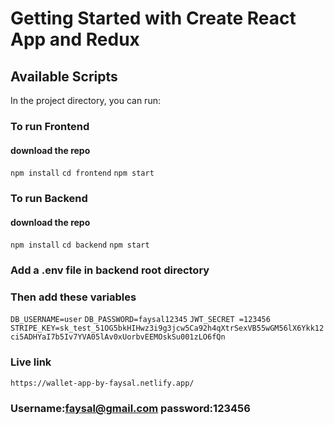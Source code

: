 # Getting Started with Create React App and Redux

## Available Scripts

In the project directory, you can run:

### To run Frontend

#### download the repo

`npm install`
`cd frontend`
`npm start`

### To run Backend

#### download the repo

`npm install`
`cd backend`
`npm start`

### Add a .env file in backend root directory

### Then add these variables

`DB_USERNAME=user`
`DB_PASSWORD=faysal12345`
`JWT_SECRET =123456`
`STRIPE_KEY=sk_test_51OG5bkHIHwz3i9g3jcw5Ca92h4qXtrSexVB55wGM56lX6Ykk12ci5ADHYaI7b5Iv7YVA05lAv0xUorbvEEMOskSu001zLO6fQn`

### Live link

`https://wallet-app-by-faysal.netlify.app/`

### Username:faysal@gmail.com password:123456
